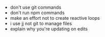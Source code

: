 - don't use git commands
- don't run npm commands
- make an effort not to create reactive loops
- i use jj not git to manage files
- explain why you're updating on edits